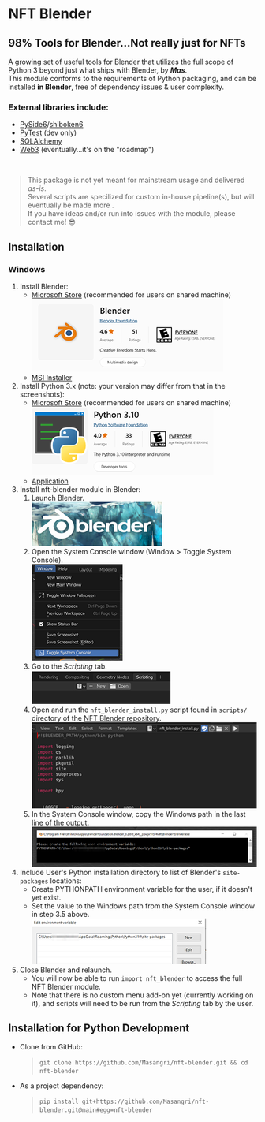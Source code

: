 # **NFT Blender**
## **98% Tools for Blender...Not really just for NFTs**
A growing set of useful tools for Blender that utilizes the full scope of Python 3 beyond just what ships with Blender, by ***Mas***.<br/>
This module conforms to the requirements of Python packaging, and can be installed **in Blender**, free of dependency issues & user complexity.<br/>
### External libraries include:
- [PySide6](https://pypi.org/project/PySide6/)/[shiboken6](https://pypi.org/project/shiboken6/)
- [PyTest](https://pypi.org/project/pytest/) (dev only)
- [SQLAlchemy](https://pypi.org/project/SQLAlchemy/)
- [Web3](https://pypi.org/project/web3/) (eventually...it's on the "roadmap")

<br/>


> This package is not yet meant for mainstream usage and delivered *as-is*.<br/>
  Several scripts are specilized for custom in-house pipeline(s), but will eventually be made more .<br/>
  If you have ideas and/or run into issues with the module, please contact me! 😎

## Installation
### Windows
1. Install Blender:
   - [Microsoft Store](https://apps.microsoft.com/store/detail/blender/9PP3C07GTVRH) 
     (recommended for users on shared machine)<br/>
     ![README_1](./docs/gfx/README_1.png)
   - [MSI Installer](https://www.blender.org/download/)
2. Install Python 3.x (note: your version may differ from that in the screenshots):
   - [Microsoft Store](https://apps.microsoft.com/store/detail/python-39/9P7QFQMJRFP7)
     (recommended for users on shared machine)<br/>
     ![README_2](./docs/gfx/README_2.png)
   - [Application](https://www.python.org/downloads/)
3. Install nft-blender module in Blender:
   1. Launch Blender.<br/>
      ![README_3_1](./docs/gfx/README_3_1.png)
   2. Open the System Console window (Window > Toggle System Console).<br/>
      ![README_3_2](./docs/gfx/README_3_2.png)
   3. Go to the *Scripting* tab.<br/>
      ![README_3_3](./docs/gfx/README_3_3.png)
   4. Open and run the `nft_blender_install.py` script found in `scripts/` directory of the [NFT Blender repository](https://github.com/Masangri/nft-blender).<br/>
      ![README_3_4](./docs/gfx/README_3_4.png)
   5. In the System Console window, copy the Windows path in the last line of the output.<br/>
      ![README_3_5](./docs/gfx/README_3_5.png)
4. Include User's Python installation directory to list of Blender's `site-packages` locations:
   - Create PYTHONPATH environment variable for the user, if it doesn't yet exist.
   - Set the value to the Windows path from the System Console window in step 3.5 above.<br/>
     ![README_4](./docs/gfx/README_4.png)
5. Close Blender and relaunch.
   - You will now be able to run `import nft_blender` to access the full NFT Blender module.
   - Note that there is no custom menu add-on yet (currently working on it), and scripts will need to be run from the *Scripting* tab by the user.

## Installation for Python Development
- Clone from GitHub:<br/>
  > `git clone https://github.com/Masangri/nft-blender.git && cd nft-blender`
- As a project dependency:<br/>
  > `pip install git+https://github.com/Masangri/nft-blender.git@main#egg=nft-blender`

